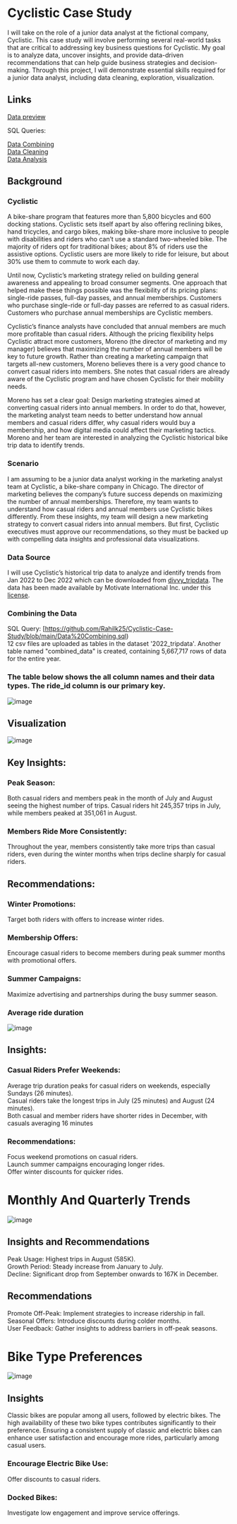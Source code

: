 # Cyclistic Case Study

I will take on the role of a junior data analyst at the fictional company, Cyclistic. This case study will involve performing several real-world tasks that are critical to addressing key business questions for Cyclistic. My goal is to analyze data, uncover insights, and provide data-driven recommendations that can help guide business strategies and decision-making. Through this project, I will demonstrate essential skills required for a junior data analyst, including data cleaning, exploration, visualization.

## Links

[Data preview](https://github.com/Rahilk25/Cyclistic-Case-Study/blob/main/cyclistic_combined_preview.csv)

SQL Queries: 

[ Data Combining](https://github.com/Rahilk25/Cyclistic-Case-Study/blob/main/Data%20Combining.sql)  
[ Data Cleaning](https://github.com/Rahilk25/Cyclistic-Case-Study/blob/main/Data%20Cleaning.sql)  
[ Data Analysis](https://github.com/Rahilk25/Cyclistic-Case-Study/blob/main/Data%20Analysis.sql)


## Background
### Cyclistic
A bike-share program that features more than 5,800 bicycles and 600 docking stations. Cyclistic sets itself apart by also offering reclining bikes, hand tricycles, and cargo bikes, making bike-share more inclusive to people with disabilities and riders who can’t use a standard two-wheeled bike. The majority of riders opt for traditional bikes; about 8% of riders use the assistive options. Cyclistic users are more likely to ride for leisure, but about 30% use them to commute to work each day.   
  
Until now, Cyclistic’s marketing strategy relied on building general awareness and appealing to broad consumer segments. One approach that helped make these things possible was the flexibility of its pricing plans: single-ride passes, full-day passes, and annual memberships. Customers who purchase single-ride or full-day passes are referred to as casual riders. Customers who purchase annual memberships are Cyclistic members.  
  
Cyclistic’s finance analysts have concluded that annual members are much more profitable than casual riders. Although the pricing flexibility helps Cyclistic attract more customers, Moreno (the director of marketing and my manager) believes that maximizing the number of annual members will be key to future growth. Rather than creating a marketing campaign that targets all-new customers, Moreno believes there is a very good chance to convert casual riders into members. She notes that casual riders are already aware of the Cyclistic program and have chosen Cyclistic for their mobility needs.  

Moreno has set a clear goal: Design marketing strategies aimed at converting casual riders into annual members. In order to do that, however, the marketing analyst team needs to better understand how annual members and casual riders differ, why casual riders would buy a membership, and how digital media could affect their marketing tactics. Moreno and her team are interested in analyzing the Cyclistic historical bike trip data to identify trends.  

### Scenario
I am assuming to be a junior data analyst working in the marketing analyst team at Cyclistic, a bike-share company in Chicago. The director of marketing believes the company’s future success depends on maximizing the number of annual memberships. Therefore, my team wants to understand how casual riders and annual members use Cyclistic bikes differently. From these insights, my team will design a new marketing strategy to convert casual riders into annual members. But first, Cyclistic executives must approve our recommendations, so they must be backed up with compelling data insights and professional data visualizations.

### Data Source
I will use Cyclistic’s historical trip data to analyze and identify trends from Jan 2022 to Dec 2022 which can be downloaded from [divvy_tripdata](https://divvy-tripdata.s3.amazonaws.com/index.html). The data has been made available by Motivate International Inc. under this [license](https://www.divvybikes.com/data-license-agreement).

### Combining the Data
SQL Query: [https://github.com/Rahilk25/Cyclistic-Case-Study/blob/main/Data%20Combining.sql)  
12 csv files are uploaded as tables in the dataset '2022_tripdata'. Another table named "combined_data" is created, containing 5,667,717 rows of data for the entire year. 


### The table below shows the all column names and their data types. The __ride_id__ column is our primary key.  
![image](https://github.com/user-attachments/assets/3ace399f-8391-4ab2-b93f-ce067df6fd30)

## Visualization
![image](https://github.com/user-attachments/assets/dd54fbd2-f4d0-4b93-90e3-8045f380b17f)

## Key Insights:
### Peak Season: 
Both casual riders and members peak in the month of July and August seeing the highest number of trips. Casual riders hit 245,357 trips in July, while members peaked at 351,061 in August.

### Members Ride More Consistently:
Throughout the year, members consistently take more trips than casual riders, even during the winter months when trips decline sharply for casual riders.

## Recommendations:
### Winter Promotions: 
Target both riders with offers to increase winter rides.
### Membership Offers:
Encourage casual riders to become members during peak summer months with promotional offers.
### Summer Campaigns: 
Maximize advertising and partnerships during the busy summer season.

### Average ride duration
![image](https://github.com/user-attachments/assets/bf6ea2a2-61ae-44f7-a993-0470017d6700)


## Insights:
### Casual Riders Prefer Weekends: 
Average trip duration peaks for casual riders on weekends, especially Sundays (26 minutes).       
Casual riders take the longest trips in July (25 minutes) and August (24 minutes).      
Both casual and member riders have shorter rides in December, with casuals averaging 16 minutes      

### Recommendations:
Focus weekend promotions on casual riders.      
Launch summer campaigns encouraging longer rides.   
Offer winter discounts for quicker rides.

# Monthly And Quarterly Trends


![image](https://github.com/user-attachments/assets/a7f57aa0-c89c-48bc-8e2d-9d342fe3d9b4)


## Insights and Recommendations
Peak Usage: Highest trips in August (585K).  
Growth Period: Steady increase from January to July.  
Decline: Significant drop from September onwards to 167K in December.

## Recommendations
Promote Off-Peak: Implement strategies to increase ridership in fall.  
Seasonal Offers: Introduce discounts during colder months.  
User Feedback: Gather insights to address barriers in off-peak seasons.

# Bike Type Preferences


![image](https://github.com/user-attachments/assets/7415be21-f836-4684-99ea-6ac68c295597)

## Insights 

Classic bikes are popular among all users, followed by electric bikes. The high availability of these two bike types contributes significantly to their preference. Ensuring a consistent supply of classic and electric bikes can enhance user satisfaction and encourage more rides, particularly among casual users.    
### Encourage Electric Bike Use:
Offer discounts to casual riders.  
### Docked Bikes: 
Investigate low engagement and improve service offerings.


















